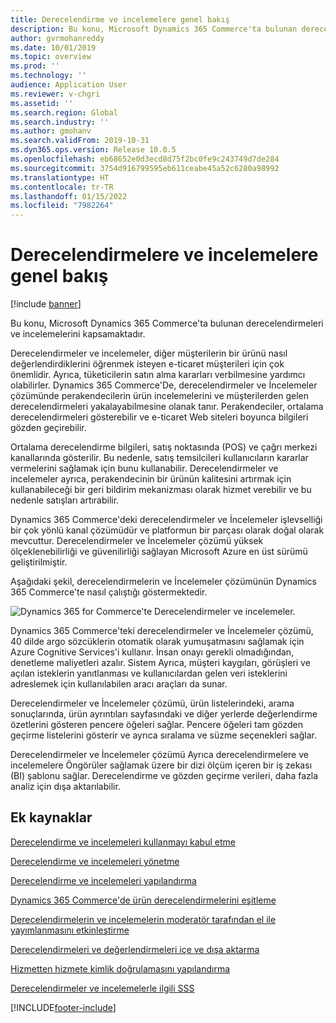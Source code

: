 ```yaml
---
title: Derecelendirme ve incelemelere genel bakış
description: Bu konu, Microsoft Dynamics 365 Commerce'ta bulunan derecelendirmeleri ve incelemelerini kapsamaktadır.
author: gvrmohanreddy
ms.date: 10/01/2019
ms.topic: overview
ms.prod: ''
ms.technology: ''
audience: Application User
ms.reviewer: v-chgri
ms.assetid: ''
ms.search.region: Global
ms.search.industry: ''
ms.author: gmohanv
ms.search.validFrom: 2019-10-31
ms.dyn365.ops.version: Release 10.0.5
ms.openlocfilehash: eb68652e0d3ecd8d75f2bc0fe9c243749d7de284
ms.sourcegitcommit: 3754d916799595eb611ceabe45a52c6280a98992
ms.translationtype: HT
ms.contentlocale: tr-TR
ms.lasthandoff: 01/15/2022
ms.locfileid: "7982264"
---
```

# <a name="ratings-and-reviews-overview"></a>Derecelendirmelere ve incelemelere genel bakış

[!include [banner](includes/banner.md)]

Bu konu, Microsoft Dynamics 365 Commerce'ta bulunan derecelendirmeleri ve incelemelerini kapsamaktadır.

Derecelendirmeler ve incelemeler, diğer müşterilerin bir ürünü nasıl değerlendirdiklerini öğrenmek isteyen e-ticaret müşterileri için çok önemlidir. Ayrıca, tüketicilerin satın alma kararları verbilmesine yardımcı olabilirler. Dynamics 365 Commerce'De, derecelendirmeler ve İncelemeler çözümünde perakendecilerin ürün incelemelerini ve müşterilerden gelen derecelendirmeleri yakalayabilmesine olanak tanır. Perakendeciler, ortalama derecelendirmeleri gösterebilir ve e-ticaret Web siteleri boyunca bilgileri gözden geçirebilir.

Ortalama derecelendirme bilgileri, satış noktasında (POS) ve çağrı merkezi kanallarında gösterilir. Bu nedenle, satış temsilcileri kullanıcıların kararlar vermelerini sağlamak için bunu kullanabilir. Derecelendirmeler ve incelemeler ayrıca, perakendecinin bir ürünün kalitesini artırmak için kullanabileceği bir geri bildirim mekanizması olarak hizmet verebilir ve bu nedenle satışları artırabilir.

Dynamics 365 Commerce'deki derecelendirmeler ve İncelemeler işlevselliği bir çok yönlü kanal çözümüdür ve platformun bir parçası olarak doğal olarak mevcuttur. Derecelendirmeler ve İncelemeler çözümü yüksek ölçeklenebilirliği ve güvenilirliği sağlayan Microsoft Azure en üst sürümü geliştirilmiştir.

Aşağıdaki şekil, derecelendirmelerin ve İncelemeler çözümünün Dynamics 365 Commerce'te nasıl çalıştığı göstermektedir.

![Dynamics 365 for Commerce'te Derecelendirmeler ve incelemeler.](media/Dynamics-365-Commerce-Ratings-and-Reviews-Overview.jpg)

Dynamics 365 Commerce'teki derecelendirmeler ve İncelemeler çözümü, 40 dilde argo sözcüklerin otomatik olarak yumuşatmasını sağlamak için Azure Cognitive Services'i kullanır. İnsan onayı gerekli olmadığından, denetleme maliyetleri azalır. Sistem Ayrıca, müşteri kaygıları, görüşleri ve açılan isteklerin yanıtlanması ve kullanıcılardan gelen veri isteklerini adreslemek için kullanılabilen aracı araçları da sunar.

Derecelendirmeler ve İncelemeler çözümü, ürün listelerindeki, arama sonuçlarında, ürün ayrıntıları sayfasındaki ve diğer yerlerde değerlendirme özetlerini gösteren pencere öğeleri sağlar. Pencere öğeleri tam gözden geçirme listelerini gösterir ve ayrıca sıralama ve süzme seçenekleri sağlar.

Derecelendirmeler ve İncelemeler çözümü Ayrıca derecelendirmelere ve incelemelere Öngörüler sağlamak üzere bir dizi ölçüm içeren bir iş zekası (BI) şablonu sağlar. Derecelendirme ve gözden geçirme verileri, daha fazla analiz için dışa aktarılabilir.

## <a name="additional-resources"></a>Ek kaynaklar

[Derecelendirme ve incelemeleri kullanmayı kabul etme](opt-in-ratings-reviews.md)

[Derecelendirme ve incelemeleri yönetme](manage-reviews.md)

[Derecelendirme ve incelemeleri yapılandırma](configure-ratings-reviews.md)

[Dynamics 365 Commerce'de ürün derecelendirmelerini eşitleme](sync-product-ratings.md)

[Derecelendirmelerin ve incelemelerin moderatör tarafından el ile yayımlanmasını etkinleştirme](manual-publish-rating-reviews.md)

[Derecelendirmeleri ve değerlendirmeleri içe ve dışa aktarma](import-export-reviews.md)

[Hizmetten hizmete kimlik doğrulamasını yapılandırma](service-to-service-auth.md)

[Derecelendirmeler ve incelemelerle ilgili SSS](ratings-reviews-faq.md)


[!INCLUDE[footer-include](../includes/footer-banner.md)]
